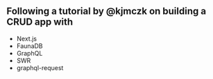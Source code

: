 ## Following a tutorial by @kjmczk on building a CRUD app with 

- Next.js
- FaunaDB
- GraphQL
- SWR
- graphql-request